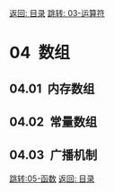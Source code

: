 [返回: 目录](00_目录.md)
[跳转: 03-运算符](03_运算符.md)

# 04&ensp;数组

## 04.01&ensp;内存数组

## 04.02&ensp;常量数组

## 04.03&ensp;广播机制

[跳转:05-函数](05_函数.md)
[返回: 目录](00_目录.md)
